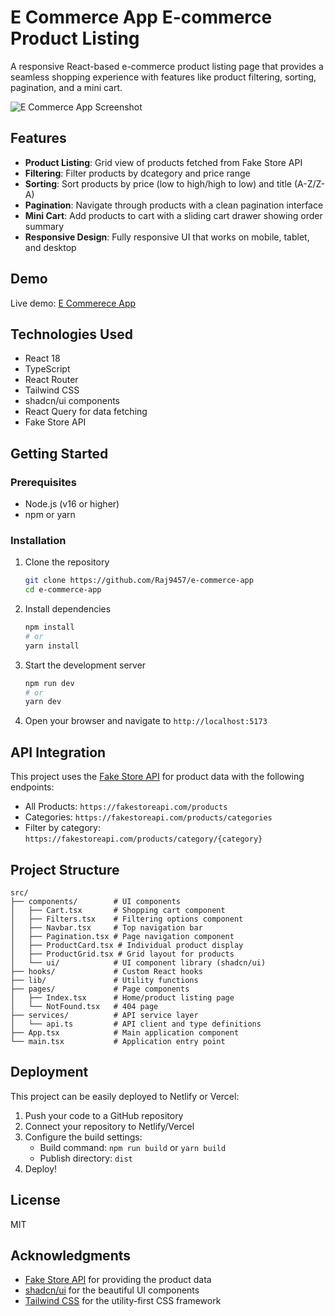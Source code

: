 # E Commerce App E-commerce Product Listing

A responsive React-based e-commerce product listing page that provides a seamless shopping experience with features like product filtering, sorting, pagination, and a mini cart.

![E Commerce App Screenshot](https://ibb.co/B24HCRKs)

## Features

- **Product Listing**: Grid view of products fetched from Fake Store API
- **Filtering**: Filter products by dcategory and price range
- **Sorting**: Sort products by price (low to high/high to low) and title (A-Z/Z-A)
- **Pagination**: Navigate through products with a clean pagination interface
- **Mini Cart**: Add products to cart with a sliding cart drawer showing order summary
- **Responsive Design**: Fully responsive UI that works on mobile, tablet, and desktop

## Demo

Live demo: [E Commerece App](https://shiny-ganache-21cbe9.netlify.app/)

## Technologies Used

- React 18
- TypeScript
- React Router
- Tailwind CSS
- shadcn/ui components
- React Query for data fetching
- Fake Store API

## Getting Started

### Prerequisites

- Node.js (v16 or higher)
- npm or yarn

### Installation

1. Clone the repository

   ```bash
   git clone https://github.com/Raj9457/e-commerce-app
   cd e-commerce-app
   ```

2. Install dependencies

   ```bash
   npm install
   # or
   yarn install
   ```

3. Start the development server

   ```bash
   npm run dev
   # or
   yarn dev
   ```

4. Open your browser and navigate to `http://localhost:5173`

## API Integration

This project uses the [Fake Store API](https://fakestoreapi.com/) for product data with the following endpoints:

- All Products: `https://fakestoreapi.com/products`
- Categories: `https://fakestoreapi.com/products/categories`
- Filter by category: `https://fakestoreapi.com/products/category/{category}`

## Project Structure

```
src/
├── components/        # UI components
│   ├── Cart.tsx       # Shopping cart component
│   ├── Filters.tsx    # Filtering options component
│   ├── Navbar.tsx     # Top navigation bar
│   ├── Pagination.tsx # Page navigation component
│   ├── ProductCard.tsx # Individual product display
│   ├── ProductGrid.tsx # Grid layout for products
│   └── ui/            # UI component library (shadcn/ui)
├── hooks/             # Custom React hooks
├── lib/               # Utility functions
├── pages/             # Page components
│   ├── Index.tsx      # Home/product listing page
│   └── NotFound.tsx   # 404 page
├── services/          # API service layer
│   └── api.ts         # API client and type definitions
├── App.tsx            # Main application component
└── main.tsx           # Application entry point
```

## Deployment

This project can be easily deployed to Netlify or Vercel:

1. Push your code to a GitHub repository
2. Connect your repository to Netlify/Vercel
3. Configure the build settings:
   - Build command: `npm run build` or `yarn build`
   - Publish directory: `dist`
4. Deploy!

## License

MIT

## Acknowledgments

- [Fake Store API](https://fakestoreapi.com/) for providing the product data
- [shadcn/ui](https://ui.shadcn.com/) for the beautiful UI components
- [Tailwind CSS](https://tailwindcss.com/) for the utility-first CSS framework
